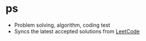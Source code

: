 # ps
- Problem solving, algorithm, coding test
- Syncs the latest accepted solutions from [LeetCode](https://leetcode.com/jeenowden/)
